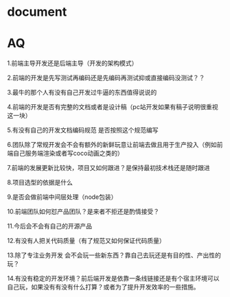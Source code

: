 # document

# AQ

1.前端主导开发还是后端主导（开发的架构模式）

2.前端的开发是先写测试再编码还是先编码再测试抑或直接编码没测试？？

3.最牛的那个人有没有自己开发过牛逼的东西值得说说的

4.前端的开发是否有完整的文档或者是设计稿（pc站开发如果有稿子说明很重视这一块）

5.有没有自己的开发文档编码规范 是否按照这个规范编写

6.团队除了常规开发会不会有额外的新鲜玩意让前端去做且用于生产投入（例如前端自己服务端渲染或者写coco动画之类的）

7.前端的发展更新比较快，项目又如何跟进？是保持最初技术栈还是随时跟进

8.项目选型的依据是什么

9.是否会做前端中间层处理（node包装）

10.前端团队如何怼产品团队？是来者不拒还是酌情接受？

11.今后会不会有自己的开源产品

12.有没有人把关代码质量（有了规范又如何保证代码质量）

13.除了专注业务开发 会不会玩一些新东西？靠自己去玩还是有目的性、产出性的玩？

14.有没有稳定的开发环境？前后端开发是依靠一条线链接还是有个宿主环境可以自己玩，如果没有有没有什么打算？或者为了提升开发效率的一些措施。

